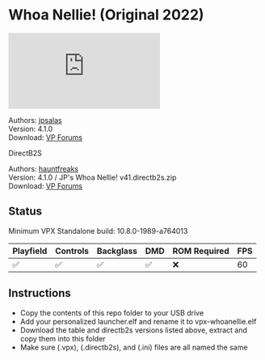 # Whoa Nellie! (Original 2022)

![Table Preview](https://www.vpforums.org/index.php?app=downloads&module=display&section=screenshot&record=113527&id=16889&full=1)

Authors: [jpsalas](https://www.vpforums.org/index.php?showuser=277)  
Version: 4.1.0  
Download: [VP Forums](https://www.vpforums.org/index.php?app=downloads&showfile=16889)

DirectB2S

Authors: [hauntfreaks](https://www.vpforums.org/index.php?showuser=73849)  
Version: 4.1.0 / JP's Whoa Nellie! v41.directb2s.zip  
Download: [VP Forums](https://www.vpforums.org/index.php?app=downloads&showfile=16889)

## Status 

Minimum VPX Standalone build: 10.8.0-1989-a764013

| Playfield | Controls | Backglass | DMD | ROM Required | FPS | 
|-----------|----------|-----------|-----|--------------|-----|
| :white_check_mark: | :white_check_mark: | :white_check_mark: | :white_check_mark: | :x: | 60 |

## Instructions

- Copy the contents of this repo folder to your USB drive
- Add your personalized launcher.elf and rename it to vpx-whoanellie.elf
- Download the table and directb2s versions listed above, extract and copy them into this folder
- Make sure (.vpx), (.directb2s), and (.ini) files are all named the same
